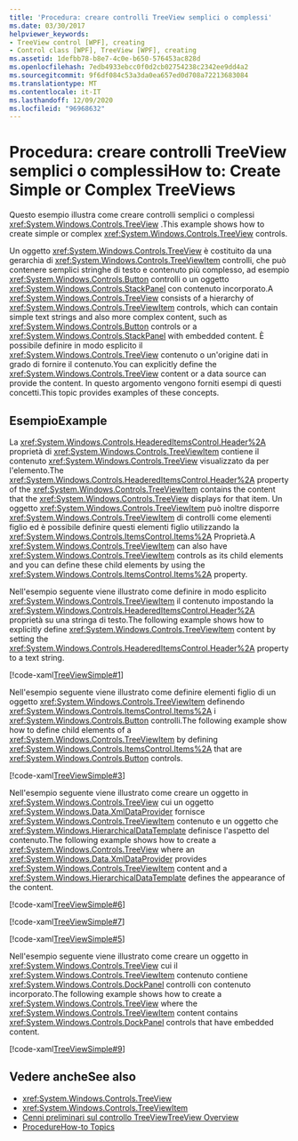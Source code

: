 ```yaml
---
title: 'Procedura: creare controlli TreeView semplici o complessi'
ms.date: 03/30/2017
helpviewer_keywords:
- TreeView control [WPF], creating
- Control class [WPF], TreeView [WPF], creating
ms.assetid: 1defbb78-b8e7-4c0e-b650-576453ac828d
ms.openlocfilehash: 7edb4933ebcc0f0d2cb02754238c2342ee9dd4a2
ms.sourcegitcommit: 9f6df084c53a3da0ea657ed0d708a72213683084
ms.translationtype: MT
ms.contentlocale: it-IT
ms.lasthandoff: 12/09/2020
ms.locfileid: "96968632"
---
```

# <a name="how-to-create-simple-or-complex-treeviews"></a><span data-ttu-id="5d1b2-102">Procedura: creare controlli TreeView semplici o complessi</span><span class="sxs-lookup"><span data-stu-id="5d1b2-102">How to: Create Simple or Complex TreeViews</span></span>
<span data-ttu-id="5d1b2-103">Questo esempio illustra come creare controlli semplici o complessi <xref:System.Windows.Controls.TreeView> .</span><span class="sxs-lookup"><span data-stu-id="5d1b2-103">This example shows how to create simple or complex <xref:System.Windows.Controls.TreeView> controls.</span></span>  
  
 <span data-ttu-id="5d1b2-104">Un oggetto <xref:System.Windows.Controls.TreeView> è costituito da una gerarchia di <xref:System.Windows.Controls.TreeViewItem> controlli, che può contenere semplici stringhe di testo e contenuto più complesso, ad esempio <xref:System.Windows.Controls.Button> controlli o un oggetto <xref:System.Windows.Controls.StackPanel> con contenuto incorporato.</span><span class="sxs-lookup"><span data-stu-id="5d1b2-104">A <xref:System.Windows.Controls.TreeView> consists of a hierarchy of <xref:System.Windows.Controls.TreeViewItem> controls, which can contain simple text strings and also more complex content, such as <xref:System.Windows.Controls.Button> controls or a <xref:System.Windows.Controls.StackPanel> with embedded content.</span></span> <span data-ttu-id="5d1b2-105">È possibile definire in modo esplicito il <xref:System.Windows.Controls.TreeView> contenuto o un'origine dati in grado di fornire il contenuto.</span><span class="sxs-lookup"><span data-stu-id="5d1b2-105">You can explicitly define the <xref:System.Windows.Controls.TreeView> content or a data source can provide the content.</span></span> <span data-ttu-id="5d1b2-106">In questo argomento vengono forniti esempi di questi concetti.</span><span class="sxs-lookup"><span data-stu-id="5d1b2-106">This topic provides examples of these concepts.</span></span>  
  
## <a name="example"></a><span data-ttu-id="5d1b2-107">Esempio</span><span class="sxs-lookup"><span data-stu-id="5d1b2-107">Example</span></span>  
 <span data-ttu-id="5d1b2-108">La <xref:System.Windows.Controls.HeaderedItemsControl.Header%2A> proprietà di <xref:System.Windows.Controls.TreeViewItem> contiene il contenuto <xref:System.Windows.Controls.TreeView> visualizzato da per l'elemento.</span><span class="sxs-lookup"><span data-stu-id="5d1b2-108">The <xref:System.Windows.Controls.HeaderedItemsControl.Header%2A> property of the <xref:System.Windows.Controls.TreeViewItem> contains the content that the <xref:System.Windows.Controls.TreeView> displays for that item.</span></span> <span data-ttu-id="5d1b2-109">Un oggetto <xref:System.Windows.Controls.TreeViewItem> può inoltre disporre <xref:System.Windows.Controls.TreeViewItem> di controlli come elementi figlio ed è possibile definire questi elementi figlio utilizzando la <xref:System.Windows.Controls.ItemsControl.Items%2A> Proprietà.</span><span class="sxs-lookup"><span data-stu-id="5d1b2-109">A <xref:System.Windows.Controls.TreeViewItem> can also have <xref:System.Windows.Controls.TreeViewItem> controls as its child elements and you can define these child elements by using the <xref:System.Windows.Controls.ItemsControl.Items%2A> property.</span></span>  
  
 <span data-ttu-id="5d1b2-110">Nell'esempio seguente viene illustrato come definire in modo esplicito <xref:System.Windows.Controls.TreeViewItem> il contenuto impostando la <xref:System.Windows.Controls.HeaderedItemsControl.Header%2A> proprietà su una stringa di testo.</span><span class="sxs-lookup"><span data-stu-id="5d1b2-110">The following example shows how to explicitly define <xref:System.Windows.Controls.TreeViewItem> content by setting the <xref:System.Windows.Controls.HeaderedItemsControl.Header%2A> property to a text string.</span></span>  
  
 [!code-xaml[TreeViewSimple#1](~/samples/snippets/csharp/VS_Snippets_Wpf/TreeViewSimple/CS/Window1.xaml#1)]  
  
 <span data-ttu-id="5d1b2-111">Nell'esempio seguente viene illustrato come definire elementi figlio di un oggetto <xref:System.Windows.Controls.TreeViewItem> definendo <xref:System.Windows.Controls.ItemsControl.Items%2A> i <xref:System.Windows.Controls.Button> controlli.</span><span class="sxs-lookup"><span data-stu-id="5d1b2-111">The following example show how to define child elements of a <xref:System.Windows.Controls.TreeViewItem> by defining <xref:System.Windows.Controls.ItemsControl.Items%2A> that are <xref:System.Windows.Controls.Button> controls.</span></span>  
  
 [!code-xaml[TreeViewSimple#3](~/samples/snippets/csharp/VS_Snippets_Wpf/TreeViewSimple/CS/Window1.xaml#3)]  
  
 <span data-ttu-id="5d1b2-112">Nell'esempio seguente viene illustrato come creare un oggetto in <xref:System.Windows.Controls.TreeView> cui un oggetto <xref:System.Windows.Data.XmlDataProvider> fornisce <xref:System.Windows.Controls.TreeViewItem> contenuto e un oggetto che <xref:System.Windows.HierarchicalDataTemplate> definisce l'aspetto del contenuto.</span><span class="sxs-lookup"><span data-stu-id="5d1b2-112">The following example shows how to create a <xref:System.Windows.Controls.TreeView> where an <xref:System.Windows.Data.XmlDataProvider> provides <xref:System.Windows.Controls.TreeViewItem> content and a <xref:System.Windows.HierarchicalDataTemplate> defines the appearance of the content.</span></span>  
  
 [!code-xaml[TreeViewSimple#6](~/samples/snippets/csharp/VS_Snippets_Wpf/TreeViewSimple/CS/Window1.xaml#6)]  
  
 [!code-xaml[TreeViewSimple#7](~/samples/snippets/csharp/VS_Snippets_Wpf/TreeViewSimple/CS/Window1.xaml#7)]  
  
 [!code-xaml[TreeViewSimple#5](~/samples/snippets/csharp/VS_Snippets_Wpf/TreeViewSimple/CS/Window1.xaml#5)]  
  
 <span data-ttu-id="5d1b2-113">Nell'esempio seguente viene illustrato come creare un oggetto in <xref:System.Windows.Controls.TreeView> cui il <xref:System.Windows.Controls.TreeViewItem> contenuto contiene <xref:System.Windows.Controls.DockPanel> controlli con contenuto incorporato.</span><span class="sxs-lookup"><span data-stu-id="5d1b2-113">The following example shows how to create a <xref:System.Windows.Controls.TreeView> where the <xref:System.Windows.Controls.TreeViewItem> content contains <xref:System.Windows.Controls.DockPanel> controls that have embedded content.</span></span>  
  
 [!code-xaml[TreeViewSimple#9](~/samples/snippets/csharp/VS_Snippets_Wpf/TreeViewSimple/CS/Window1.xaml#9)]  
  
## <a name="see-also"></a><span data-ttu-id="5d1b2-114">Vedere anche</span><span class="sxs-lookup"><span data-stu-id="5d1b2-114">See also</span></span>

- <xref:System.Windows.Controls.TreeView>
- <xref:System.Windows.Controls.TreeViewItem>
- [<span data-ttu-id="5d1b2-115">Cenni preliminari sul controllo TreeView</span><span class="sxs-lookup"><span data-stu-id="5d1b2-115">TreeView Overview</span></span>](treeview-overview.md)
- [<span data-ttu-id="5d1b2-116">Procedure</span><span class="sxs-lookup"><span data-stu-id="5d1b2-116">How-to Topics</span></span>](treeview-how-to-topics.md)
